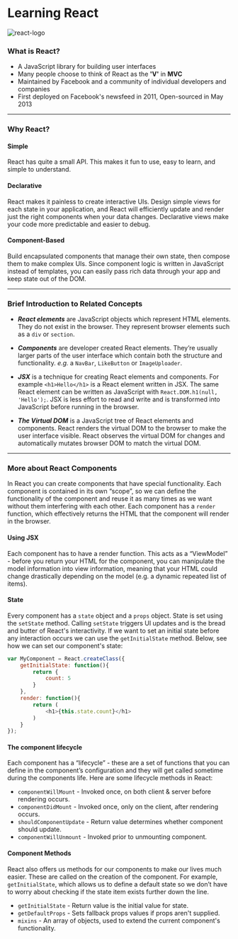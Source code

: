 # Learning React

![react-logo](https://static.oschina.net/uploads/space/2016/0912/074134_YtbD_2903254.png)

### What is React?
* A JavaScript library for building user interfaces
* Many people choose to think of React as the **'V'** in **MVC**
* Maintained by Facebook and a community of individual developers and companies
* First deployed on Facebook's newsfeed in 2011, Open-sourced in May 2013
***

### Why React?
#### Simple
React has quite a small API. This makes it fun to use, easy to learn, and simple to understand.
#### Declarative
React makes it painless to create interactive UIs. Design simple views for each state in your application, and React will efficiently update and render just the right components when your data changes.
Declarative views make your code more predictable and easier to debug.
#### Component-Based
Build encapsulated components that manage their own state, then compose them to make complex UIs.
Since component logic is written in JavaScript instead of templates, you can easily pass rich data through your app and keep state out of the DOM.

***

### Brief Introduction to Related Concepts

* ***React elements*** are JavaScript objects which represent HTML elements. They do not exist in the browser. They represent browser elements such as a `div` or `section`.

* ***Components*** are developer created React elements. They’re usually larger parts of the user interface which contain both the structure and functionality.  *e.g.* a `NavBar`, `LikeButton` or `ImageUploader`.

* ***JSX*** is a technique for creating React elements and components. For example `<h1>Hello</h1>` is a React element written in JSX. The same React element can be written as JavaScript with `React.DOM.h1(null, 'Hello');`. JSX is less effort to read and write and is transformed into JavaScript before running in the browser.

* ***The Virtual DOM*** is a JavaScript tree of React elements and components. React renders the virtual DOM to the browser to make the user interface visible. React observes the virtual DOM for changes and automatically mutates browser DOM to match the virtual DOM.

***

### More about React Components
In React you can create components that have special functionality. Each component is contained in its own “scope”, so we can define the functionality of the component and reuse it as many times as we want without them interfering with each other.
Each component has a `render` function, which effectively returns the HTML that the component will render in the browser.
#### Using JSX
Each component has to have a render function. This acts as a “ViewModel” - before you return your HTML for the component, you can manipulate the model information into view information, meaning that your HTML could change drastically depending on the model (e.g. a dynamic repeated list of items).
#### State
Every component has a `state` object and a `props` object. State is set using the `setState` method. Calling `setState` triggers UI updates and is the bread and butter of React's interactivity. If we want to set an initial state before any interaction occurs we can use the `getInitialState` method. Below, see how we can set our component's state:

```javascript
var MyComponent = React.createClass({
    getInitialState: function(){
        return {
            count: 5
        }
    },
    render: function(){
        return (
            <h1>{this.state.count}</h1>
        )
    }
});
```

#### The component lifecycle
Each component has a “lifecycle” - these are a set of functions that you can define in the component’s configuration and they will get called sometime during the components life. 
Here are some lifecycle methods in React:
* `componentWillMount` - Invoked once, on both client & server before rendering occurs.
* `componentDidMount` - Invoked once, only on the client, after rendering occurs.
* `shouldComponentUpdate` - Return value determines whether component should update.
* `componentWillUnmount` - Invoked prior to unmounting component.

#### Component Methods
React also offers us methods for our components to make our lives much easier. These are called on the creation of the component. For example, `getInitialState`, which allows us to define a default state so we don’t have to worry about checking if the state item exists further down the line.
* `getInitialState` - Return value is the initial value for state.
* `getDefaultProps` - Sets fallback props values if props aren't supplied.
* `mixins` - An array of objects, used to extend the current component's functionality.
